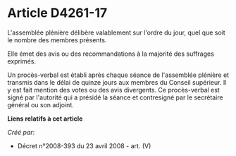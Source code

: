 # Article D4261-17

L'assemblée plénière délibère valablement sur l'ordre du jour, quel que soit le nombre des membres présents.

Elle émet des avis ou des recommandations à la majorité des suffrages exprimés.

Un procès-verbal est établi après chaque séance de l'assemblée plénière et transmis dans le délai de quinze jours aux membres
du Conseil supérieur. Il y est fait mention des votes ou des avis divergents. Ce procès-verbal est signé par l'autorité qui a
présidé la séance et contresigné par le secrétaire général ou son adjoint.

**Liens relatifs à cet article**

_Créé par_:

  - Décret n°2008-393 du 23 avril 2008 - art. (V)
